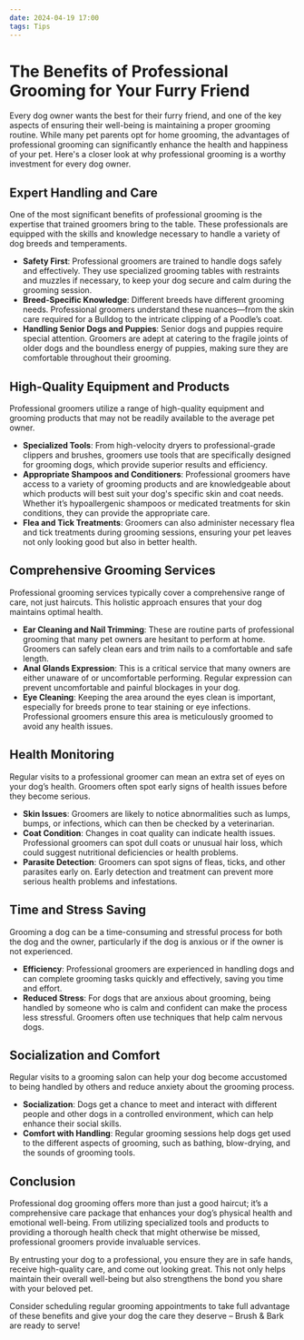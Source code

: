 ```yaml
---
date: 2024-04-19 17:00
tags: Tips
---
```

# The Benefits of Professional Grooming for Your Furry Friend

Every dog owner wants the best for their furry friend, and one of the key aspects of ensuring their well-being is maintaining a proper grooming routine. While many pet parents opt for home grooming, the advantages of professional grooming can significantly enhance the health and happiness of your pet. Here's a closer look at why professional grooming is a worthy investment for every dog owner.

## Expert Handling and Care

One of the most significant benefits of professional grooming is the expertise that trained groomers bring to the table. These professionals are equipped with the skills and knowledge necessary to handle a variety of dog breeds and temperaments.

- **Safety First**: Professional groomers are trained to handle dogs safely and effectively. They use specialized grooming tables with restraints and muzzles if necessary, to keep your dog secure and calm during the grooming session.
- **Breed-Specific Knowledge**: Different breeds have different grooming needs. Professional groomers understand these nuances—from the skin care required for a Bulldog to the intricate clipping of a Poodle’s coat.
- **Handling Senior Dogs and Puppies**: Senior dogs and puppies require special attention. Groomers are adept at catering to the fragile joints of older dogs and the boundless energy of puppies, making sure they are comfortable throughout their grooming.

## High-Quality Equipment and Products

Professional groomers utilize a range of high-quality equipment and grooming products that may not be readily available to the average pet owner.

- **Specialized Tools**: From high-velocity dryers to professional-grade clippers and brushes, groomers use tools that are specifically designed for grooming dogs, which provide superior results and efficiency.
- **Appropriate Shampoos and Conditioners**: Professional groomers have access to a variety of grooming products and are knowledgeable about which products will best suit your dog's specific skin and coat needs. Whether it’s hypoallergenic shampoos or medicated treatments for skin conditions, they can provide the appropriate care.
- **Flea and Tick Treatments**: Groomers can also administer necessary flea and tick treatments during grooming sessions, ensuring your pet leaves not only looking good but also in better health.

## Comprehensive Grooming Services

Professional grooming services typically cover a comprehensive range of care, not just haircuts. This holistic approach ensures that your dog maintains optimal health.

- **Ear Cleaning and Nail Trimming**: These are routine parts of professional grooming that many pet owners are hesitant to perform at home. Groomers can safely clean ears and trim nails to a comfortable and safe length.
- **Anal Glands Expression**: This is a critical service that many owners are either unaware of or uncomfortable performing. Regular expression can prevent uncomfortable and painful blockages in your dog.
- **Eye Cleaning**: Keeping the area around the eyes clean is important, especially for breeds prone to tear staining or eye infections. Professional groomers ensure this area is meticulously groomed to avoid any health issues.

## Health Monitoring

Regular visits to a professional groomer can mean an extra set of eyes on your dog’s health. Groomers often spot early signs of health issues before they become serious.

- **Skin Issues**: Groomers are likely to notice abnormalities such as lumps, bumps, or infections, which can then be checked by a veterinarian.
- **Coat Condition**: Changes in coat quality can indicate health issues. Professional groomers can spot dull coats or unusual hair loss, which could suggest nutritional deficiencies or health problems.
- **Parasite Detection**: Groomers can spot signs of fleas, ticks, and other parasites early on. Early detection and treatment can prevent more serious health problems and infestations.

## Time and Stress Saving

Grooming a dog can be a time-consuming and stressful process for both the dog and the owner, particularly if the dog is anxious or if the owner is not experienced.

- **Efficiency**: Professional groomers are experienced in handling dogs and can complete grooming tasks quickly and effectively, saving you time and effort.
- **Reduced Stress**: For dogs that are anxious about grooming, being handled by someone who is calm and confident can make the process less stressful. Groomers often use techniques that help calm nervous dogs.

## Socialization and Comfort

Regular visits to a grooming salon can help your dog become accustomed to being handled by others and reduce anxiety about the grooming process.

- **Socialization**: Dogs get a chance to meet and interact with different people and other dogs in a controlled environment, which can help enhance their social skills.
- **Comfort with Handling**: Regular grooming sessions help dogs get used to the different aspects of grooming, such as bathing, blow-drying, and the sounds of grooming tools.

## Conclusion

Professional dog grooming offers more than just a good haircut; it’s a comprehensive care package that enhances your dog’s physical health and emotional well-being. From utilizing specialized tools and products to providing a thorough health check that might otherwise be missed, professional groomers provide invaluable services.

By entrusting your dog to a professional, you ensure they are in safe hands, receive high-quality care, and come out looking great. This not only helps maintain their overall well-being but also strengthens the bond you share with your beloved pet.

Consider scheduling regular grooming appointments to take full advantage of these benefits and give your dog the care they deserve – Brush & Bark are ready to serve!
